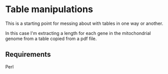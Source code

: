 Table manipulations
======================
This is a starting point for messing about with tables in one way or another.

In this case I'm extracting a length for each gene in the mitochondrial genome from a table copied from a pdf file.


Requirements
------------
Perl
